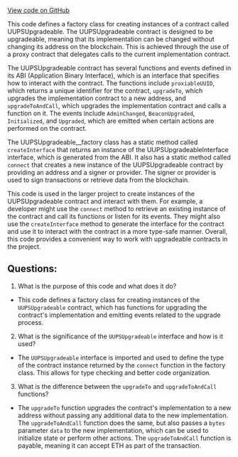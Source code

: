 [View code on GitHub](zoo-labs/zoo/blob/master/contracts/types/factories/UUPSUpgradeable__factory.ts)

This code defines a factory class for creating instances of a contract called UUPSUpgradeable. The UUPSUpgradeable contract is designed to be upgradeable, meaning that its implementation can be changed without changing its address on the blockchain. This is achieved through the use of a proxy contract that delegates calls to the current implementation contract. 

The UUPSUpgradeable contract has several functions and events defined in its ABI (Application Binary Interface), which is an interface that specifies how to interact with the contract. The functions include `proxiableUUID`, which returns a unique identifier for the contract, `upgradeTo`, which upgrades the implementation contract to a new address, and `upgradeToAndCall`, which upgrades the implementation contract and calls a function on it. The events include `AdminChanged`, `BeaconUpgraded`, `Initialized`, and `Upgraded`, which are emitted when certain actions are performed on the contract.

The UUPSUpgradeable__factory class has a static method called `createInterface` that returns an instance of the UUPSUpgradeableInterface interface, which is generated from the ABI. It also has a static method called `connect` that creates a new instance of the UUPSUpgradeable contract by providing an address and a signer or provider. The signer or provider is used to sign transactions or retrieve data from the blockchain.

This code is used in the larger project to create instances of the UUPSUpgradeable contract and interact with them. For example, a developer might use the `connect` method to retrieve an existing instance of the contract and call its functions or listen for its events. They might also use the `createInterface` method to generate the interface for the contract and use it to interact with the contract in a more type-safe manner. Overall, this code provides a convenient way to work with upgradeable contracts in the project.
## Questions: 
 1. What is the purpose of this code and what does it do?
- This code defines a factory class for creating instances of the `UUPSUpgradeable` contract, which has functions for upgrading the contract's implementation and emitting events related to the upgrade process.

2. What is the significance of the `UUPSUpgradeable` interface and how is it used?
- The `UUPSUpgradeable` interface is imported and used to define the type of the contract instance returned by the `connect` function in the factory class. This allows for type checking and better code organization.

3. What is the difference between the `upgradeTo` and `upgradeToAndCall` functions?
- The `upgradeTo` function upgrades the contract's implementation to a new address without passing any additional data to the new implementation. The `upgradeToAndCall` function does the same, but also passes a `bytes` parameter `data` to the new implementation, which can be used to initialize state or perform other actions. The `upgradeToAndCall` function is payable, meaning it can accept ETH as part of the transaction.